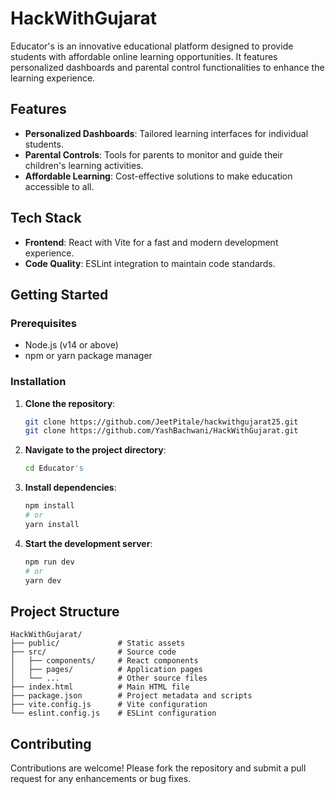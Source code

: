 # HackWithGujarat

Educator's is an innovative educational platform designed to provide students with affordable online learning opportunities. It features personalized dashboards and parental control functionalities to enhance the learning experience.

## Features

- **Personalized Dashboards**: Tailored learning interfaces for individual students.
- **Parental Controls**: Tools for parents to monitor and guide their children's learning activities.
- **Affordable Learning**: Cost-effective solutions to make education accessible to all.

## Tech Stack

- **Frontend**: React with Vite for a fast and modern development experience.
- **Code Quality**: ESLint integration to maintain code standards.

## Getting Started

### Prerequisites

- Node.js (v14 or above)
- npm or yarn package manager

### Installation

1. **Clone the repository**:

   ```bash
   git clone https://github.com/JeetPitale/hackwithgujarat25.git
   git clone https://github.com/YashBachwani/HackWithGujarat.git
   ```

2. **Navigate to the project directory**:

   ```bash
   cd Educator's
   ```

3. **Install dependencies**:

   ```bash
   npm install
   # or
   yarn install
   ```

4. **Start the development server**:

   ```bash
   npm run dev
   # or
   yarn dev
   ```

## Project Structure

```
HackWithGujarat/
├── public/             # Static assets
├── src/                # Source code
│   ├── components/     # React components
│   ├── pages/          # Application pages
│   └── ...             # Other source files
├── index.html          # Main HTML file
├── package.json        # Project metadata and scripts
├── vite.config.js      # Vite configuration
└── eslint.config.js    # ESLint configuration
```

## Contributing

Contributions are welcome! Please fork the repository and submit a pull request for any enhancements or bug fixes.



